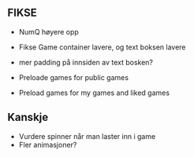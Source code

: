 ## FIKSE

- NumQ høyere opp
- Fikse Game container lavere, og text boksen lavere
- mer padding på innsiden av text bosken?

- Preloade games for public games
- Preload games for my games and liked games

## Kanskje

- Vurdere spinner når man laster inn i game
- Fler animasjoner?
